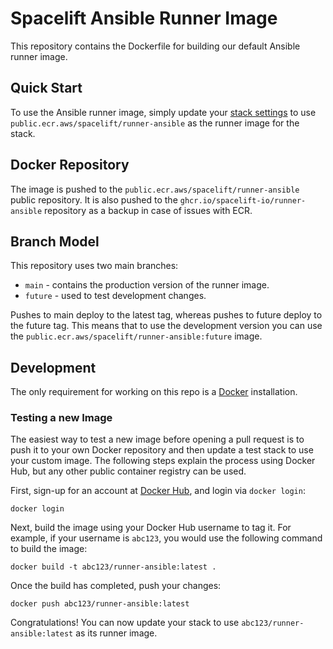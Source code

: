 # Spacelift Ansible Runner Image

This repository contains the Dockerfile for building our default Ansible runner image.

## Quick Start

To use the Ansible runner image, simply update your [stack settings](https://docs.spacelift.io/concepts/stack/stack-settings#runner-image)
to use `public.ecr.aws/spacelift/runner-ansible` as the runner image for the stack.

## Docker Repository

The image is pushed to the `public.ecr.aws/spacelift/runner-ansible` public repository. It is also pushed to the
`ghcr.io/spacelift-io/runner-ansible` repository as a backup in case of issues with ECR.

## Branch Model

This repository uses two main branches:

- `main` - contains the production version of the runner image.
- `future` - used to test development changes.

Pushes to main deploy to the latest tag, whereas pushes to future deploy to the future tag. This
means that to use the development version you can use the `public.ecr.aws/spacelift/runner-ansible:future` image.

## Development

The only requirement for working on this repo is a [Docker](https://www.docker.com/) installation.

### Testing a new Image

The easiest way to test a new image before opening a pull request is to push it to your own
Docker repository and then update a test stack to use your custom image. The following steps
explain the process using Docker Hub, but any other public container registry can be used.

First, sign-up for an account at [Docker Hub](https://hub.docker.com/), and login via `docker login`:

```shell
docker login
```

Next, build the image using your Docker Hub username to tag it. For example, if your username
is `abc123`, you would use the following command to build the image:

```shell
docker build -t abc123/runner-ansible:latest .
```

Once the build has completed, push your changes:

```shell
docker push abc123/runner-ansible:latest
```

Congratulations! You can now update your stack to use `abc123/runner-ansible:latest` as its
runner image.

